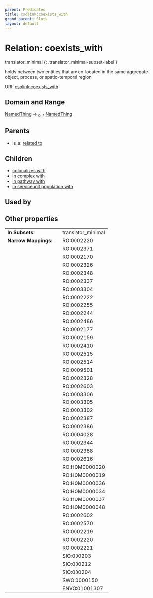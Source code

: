```yaml
---
parent: Predicates
title: csolink:coexists_with
grand_parent: Slots
layout: default
---
```


# Relation: coexists_with

translator_minimal
{: .translator_minimal-subset-label }


holds between two entities that are co-located in the same aggregate object, process, or spatio-temporal region

URI: [csolink:coexists_with](https://w3id.org/csolink/vocab/coexists_with)

## Domain and Range

[NamedThing](NamedThing.md) ->  <sub>0..*</sub> [NamedThing](NamedThing.md)

## Parents

 *  is_a: [related to](related_to.md)

## Children

 *  [colocalizes with](colocalizes_with.md)
 *  [in complex with](in_complex_with.md)
 *  [in pathway with](in_pathway_with.md)
 *  [in serviceunit population with](in_serviceunit_population_with.md)

## Used by


## Other properties

|  |  |  |
| --- | --- | --- |
| **In Subsets:** | | translator_minimal |
| **Narrow Mappings:** | | RO:0002220 |
|  | | RO:0002371 |
|  | | RO:0002170 |
|  | | RO:0002326 |
|  | | RO:0002348 |
|  | | RO:0002337 |
|  | | RO:0003304 |
|  | | RO:0002222 |
|  | | RO:0002255 |
|  | | RO:0002244 |
|  | | RO:0002486 |
|  | | RO:0002177 |
|  | | RO:0002159 |
|  | | RO:0002410 |
|  | | RO:0002515 |
|  | | RO:0002514 |
|  | | RO:0009501 |
|  | | RO:0002328 |
|  | | RO:0002603 |
|  | | RO:0003306 |
|  | | RO:0003305 |
|  | | RO:0003302 |
|  | | RO:0002387 |
|  | | RO:0002386 |
|  | | RO:0004028 |
|  | | RO:0002344 |
|  | | RO:0002388 |
|  | | RO:0002616 |
|  | | RO:HOM0000020 |
|  | | RO:HOM0000019 |
|  | | RO:HOM0000036 |
|  | | RO:HOM0000034 |
|  | | RO:HOM0000037 |
|  | | RO:HOM0000048 |
|  | | RO:0002602 |
|  | | RO:0002570 |
|  | | RO:0002219 |
|  | | RO:0002220 |
|  | | RO:0002221 |
|  | | SIO:000203 |
|  | | SIO:000212 |
|  | | SIO:000204 |
|  | | SWO:0000150 |
|  | | ENVO:01001307 |

